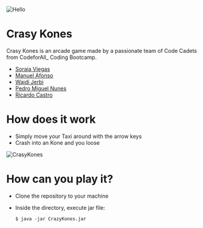 ![Hello](https://media1.tenor.com/m/6us3et_6HDoAAAAC/hello-there-hi-there.gif)

# Crasy Kones
Crasy Kones is an arcade game made by a passionate team of Code Cadets from CodeforAll_ Coding Bootcamp.

* [Soraia Viegas](https://github.com/soraiathegirleffect)
* [Manuel Afonso](https://github.com/Manuel-Af)
* [Wajdi Jerbi](https://github.com/WajdiRaydaLuna)
* [Pedro Miguel Nunes](https://github.com/Tariknunes14)
* [Ricardo Castro](https://github.com/Castrocx)

# How does it work
* Simply move your Taxi around with the arrow keys
* Crash into an Kone and you loose

![CrasyKones](https://sm.ign.com/t/ign_in/articlepage/w/what-would-bring-crazy-taxi-to-ps4-and-xbox-one/what-would-bring-crazy-taxi-to-ps4-and-xbox-one_j9hv.1280.jpg)

# How can you play it?
* Clone the repository to your machine
* Inside the directory, execute jar file:
  
      $ java -jar CrazyKones.jar

